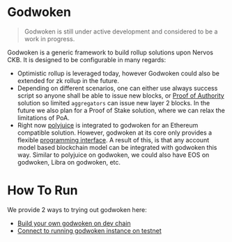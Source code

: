 # Godwoken

> Godwoken is still under active development and considered to be a work in progress.

Godwoken is a generic framework to build rollup solutions upon Nervos CKB. It is designed to be configurable in many regards:

* Optimistic rollup is leveraged today, however Godwoken could also be extended for zk rollup in the future.
* Depending on different scenarios, one can either use always success script so anyone shall be able to issue new blocks, or [Proof of Authority](https://github.com/xxuejie/clerkb) solution so limited `aggregators` can issue new layer 2 blocks. In the future we also plan for a Proof of Stake solution, where we can relax the limitations of PoA.
* Right now [polyjuice](https://github.com/TheWaWaR/godwoken-polyjuice) is integrated to godwoken for an Ethereum compatible solution. However, godwoken at its core only provides a flexible [programming interface](https://github.com/nervosnetwork/godwoken/blob/9ac51b4266330e1974ffe5ad418229a8ddbac12f/c/gw_def.h). A result of this, is that any account model based blockchain model can be integrated with godwoken this way. Similar to polyjuice on godwoken, we could also have EOS on godwoken, Libra on godwoken, etc.

# How To Run

We provide 2 ways to trying out godwoken here:

* [Build your own godwoken on dev chain](docs/dev_chain.md)
* [Connect to running godwoken instance on testnet](docs/testnet.md)
